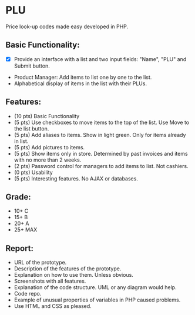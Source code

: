 # PLU 

Price look-up codes made easy developed in PHP.

## Basic Functionality:
* [x] Provide an interface with a list and two input fields: "Name", "PLU" and Submit button.
* Product Manager: Add items to list one by one to the list.
* Alphabetical display of items in the list with their PLUs.

## Features:
* (10 pts) Basic Functionality
* (5 pts)  Use checkboxes to move items to the top of the list. Use Move to the list button.
* (5 pts)  Add aliases to items. Show in light green. Only for items already in list.
* (5 pts)  Add pictures to items.
* (5 pts)  Show items only in store. Determined by past invoices and items with no more than  2 weeks.
* (2 pts)  Password control for managers to add items to list. Not cashiers.
* (0 pts)  Usability
* (5 pts)  Interesting features. No AJAX or databases.

## Grade:
* 10+ C
* 15+ B
* 20+ A
* 25+ MAX

## Report:
* URL of the prototype.
* Description of the features of the prototype.
* Explanation on how to use them. Unless obvious.
* Screenshots with all features.
* Explanation of the code structure. UML or any diagram would help.
* Code repo.
* Example of unusual properties of variables in PHP caused problems.
* Use HTML and CSS as pleased.
